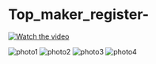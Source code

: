 # Top_maker_register-
[![Watch the video](https://img.youtube.com/vi/8US1n4SjDgw/hqdefault.jpg)](https://www.youtube.com/watch?v=8US1n4SjDgw)

![photo1](https://user-images.githubusercontent.com/65337956/91557619-c7be4a80-e96f-11ea-8ea2-caed0cc2b000.JPG)
![photo2](https://user-images.githubusercontent.com/65337956/91557625-c9880e00-e96f-11ea-9abc-b2c43fa4f790.JPG)
![photo3](https://user-images.githubusercontent.com/65337956/91557631-cab93b00-e96f-11ea-865b-726c3fca334f.JPG)
![photo4](https://user-images.githubusercontent.com/65337956/91557634-cbea6800-e96f-11ea-991a-a16c8cc7795b.JPG)
